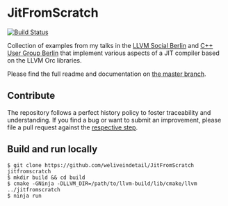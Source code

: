 # JitFromScratch

[![Build Status](https://travis-ci.org/weliveindetail/JitFromScratch.svg?branch=llvm09/steps/A13)](https://travis-ci.org/weliveindetail/JitFromScratch/branches/)

Collection of examples from my talks in the [LLVM Social Berlin](https://www.meetup.com/de-DE/LLVM-Social-Berlin/) and [C++ User Group Berlin](https://www.meetup.com/de-DE/berlincplusplus/) that implement various aspects of a JIT compiler based on the LLVM Orc libraries.

Please find the full readme and documentation on [the master branch](https://github.com/weliveindetail/JitFromScratch).

## Contribute

The repository follows a perfect history policy to foster traceability and understanding. If you find a bug or want to submit an improvement, please file a pull request against the [respective step](
https://github.com/weliveindetail/JitFromScratch/branches/all?query=step).

## Build and run locally

```
$ git clone https://github.com/weliveindetail/JitFromScratch jitfromscratch
$ mkdir build && cd build
$ cmake -GNinja -DLLVM_DIR=/path/to/llvm-build/lib/cmake/llvm ../jitfromscratch
$ ninja run
```
